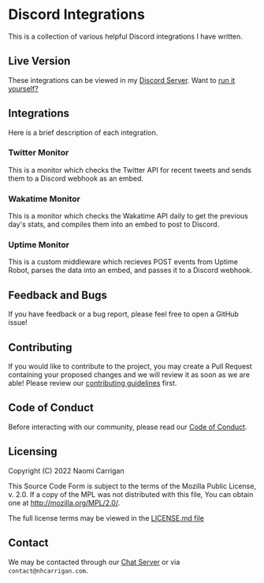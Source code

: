 # Discord Integrations

This is a collection of various helpful Discord integrations I have written.

## Live Version

These integrations can be viewed in my [Discord Server](https://chat.nhcarrigan.com). Want to [run it yourself?](https://docs.nhcarrigan.com/#/discord-integrations/usage)

## Integrations

Here is a brief description of each integration.

### Twitter Monitor

This is a monitor which checks the Twitter API for recent tweets and sends them to a Discord webhook as an embed.

### Wakatime Monitor

This is a monitor which checks the Wakatime API daily to get the previous day's stats, and compiles them into an embed to post to Discord.

### Uptime Monitor

This is a custom middleware which recieves POST events from Uptime Robot, parses the data into an embed, and passes it to a Discord webhook.

## Feedback and Bugs

If you have feedback or a bug report, please feel free to open a GitHub issue!

## Contributing

If you would like to contribute to the project, you may create a Pull Request containing your proposed changes and we will review it as soon as we are able! Please review our [contributing guidelines](CONTRIBUTING.md) first.

## Code of Conduct

Before interacting with our community, please read our [Code of Conduct](CODE_OF_CONDUCT.md).

## Licensing

Copyright (C) 2022 Naomi Carrigan

This Source Code Form is subject to the terms of the Mozilla Public
License, v. 2.0. If a copy of the MPL was not distributed with this
file, You can obtain one at http://mozilla.org/MPL/2.0/.

The full license terms may be viewed in the [LICENSE.md file](./LICENSE.md)

## Contact

We may be contacted through our [Chat Server](http://chat.nhcarrigan.com) or via `contact@nhcarrigan.com`.
